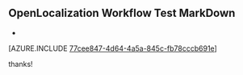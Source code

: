 ## OpenLocalization Workflow Test MarkDown
* 

[AZURE.INCLUDE [77cee847-4d64-4a5a-845c-fb78cccb691e](calleeMd1.md)]

 
thanks!